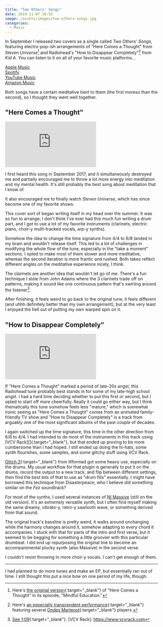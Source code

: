 ```yaml
---
title: "Two Others' Songs"
date: 2019-11-07 16:55
image: /assets/images/two-others-songs.jpg
categories:
  - Music
---
```


In September I released two covers as a single called *Two Others' Songs*, featuring electro-pop-ish arrangements of "Here Comes a Thought" from *Steven Universe*[^1] and Radiohead's "How to Disappear Completely"[^2] from *Kid A*. You can listen to it on all of your favorite music platforms...<!--more-->

<div class="d-flex flex-wrap">
  <div class="p-2 list-group-item"><a href="https://music.apple.com/us/album/two-others-songs-single/1480748181"><i class="fab fa-apple"></i> Apple Music</a></div>
  <div class="p-2 list-group-item"><a href="https://open.spotify.com/album/3VE0eBAM5jwfhKPnVwC3Tn?si=48VaUyafSj2savcBrRQU8w"><i class="fab fa-spotify"></i> Spotify</a></div>
  <div class="p-2 list-group-item"><a href="https://music.youtube.com/playlist?list=OLAK5uy_k3-jXczcn9BHCBDMIHjwPjabyLKftijGY"><i class="fab fa-youtube"></i> YouTube Music</a></div>
  <div class="p-2 list-group-item"><a href="https://www.amazon.com/Two-Others-Songs-Jon-Bash/dp/B07Y7D8V8S/ref=sr_1_1"><i class="fab fa-amazon"></i> Amazon Music</a></div>
</div>


Both songs have a certain meditative bent to them (the first moreso than the second), so I thought they went well together.

## "Here Comes a Thought"

<div class="youtube-embed">
<iframe src="https://www.youtube.com/embed/YUhj-Bdcyh4" frameborder="0" allow="accelerometer; autoplay; encrypted-media; gyroscope; picture-in-picture" allowfullscreen></iframe>
</div>

I first heard this song in September 2017, and it simultaneously destroyed me and partially encouraged me to throw a lot more energy into meditation and my mental health. It's still probably the best song about meditation that I know of.

It also encouraged me to finally watch *Steven Universe*, which has since become one of my favorite shows.

This cover sort of began writing itself in my head over the summer. It was so fun to arrange; I don't think I've ever had this much fun writing a drum part, and I got to use a lot of my favorite instruments (clarinets, electric piano, choir-y multi-tracked vocals, arp-y synths).

Somehow the idea to change the time signature from 4/4 to 6/8 landed in my brain and wouldn't release itself. This led to a lot of challenges in modifying the whole flow of the tune, especially in the "take a moment" sections. I opted to make most of them slower and more meditative, whereas the second iteration is more frantic and rushed. Both takes reflect different angles on the meditative experience nicely, I think.

The clarinets are another idea that wouldn't let go of me. There's a fun technique I stole from John Adams where the 3 clarinets trade off on patterns, making it sound like one continuous pattern that's swirling around the listener[^3].

After finishing, it feels weird to go back to the original tune; it feels different (and uhhh definitely better than my own arrangement), but at the very least I enjoyed the hell out of putting my own warped spin on it.

## "How to Disappear Completely"

<div class="youtube-embed">
<iframe src="https://www.youtube.com/embed/ccgA3ZriZkE" frameborder="0" allow="accelerometer; autoplay; encrypted-media; gyroscope; picture-in-picture" allowfullscreen></iframe>

</div>

If "Here Comes a Thought" marked a period of late-20s angst, this Radiohead tune probably best stands in for some of my late-high school angst. I had a hard time deciding whether to put this first or second, but I opted to start off more cheerfully. Really it could go either way, but I think thematically this tune somehow feels less "mature," which is somewhat ironic seeing as "Here Comes a Thought" comes from an animated family-friendly TV show and "How to Disappear Completely" is a track from arguably one of the most significant albums of the past couple of decades.

I again switched up the time signature, this time in the other direction from 6/8 to 4/4. I had intended to do most of the instruments in this track using [VCV Rack][]{:target="_blank"}, but that ended up proving to be more cumbersome than I had hoped. I still ended up doing the hi-hats, some synth flourishes, some samples, and some glitchy stuff using VCV Rack.

[Glitch 2](https://illformed.com){:target="_blank"} from Illformed got some heavy use, especially on the drums. My usual workflow for that plugin is generally to put it on the drums, record the output to a new track, and flip between different settings, then find the best bits of that to use as "drum fills" essentially. I might have borrowed this technique from Disasterpeace, who I believe did something similar on the *Fez* soundtrack?

For most of the synths, I used several instances of [NI Massive](https://www.native-instruments.com/en/products/komplete/synths/massive) (still on the old version). It's an extremely versatile synth, but I often find myself making the same dreamy, vibrato-y, retro-y sawtooth wave, or something derived from that sound.

The original track's bassline is pretty weird; it walks around unchanging while the harmony changes around it, somehow adapting to every chord it accompanies. I stuck with that for parts of the intro and first verse, but it seemed to be begging for something a little groovier with this particular drumbeat. I did end up repurposing the original line to become an accompanimental plucky synth (also Massive) in the second verse.

I couldn't resist throwing in more choir-y vocals. I can't get enough of them.

------

I had planned to do more tunes and make an EP, but essentially ran out of time. I still thought this put a nice bow on one period of my life, though.

[^1]: Here's [the original version](https://www.youtube.com/watch?v=dHg50mdODFM){:target="_blank"} of "Here Comes a Thought" in its episode, "Mindful Education."
[^2]: Here's [an especially transcendent performance](https://www.youtube.com/watch?v=If47eIpWWa0){:target="_blank"} featuring several [Ondes Martenot](https://en.wikipedia.org/wiki/Ondes_Martenot){:target="_blank"} players.
[^3]: [See 1:09](https://youtu.be/YUhj-Bdcyh4?t=69){:target="_blank"}.
[VCV Rack]: https://www.vcvrack.com